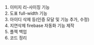 1. 이미지 리-사이징 기능
2. 도표 full-width 기능
3. 아이디 삭제 등(인증 모달 및 기능 추가, 수정)
4. 지연삭제 firebase 자동화 기능 제작
5. 플젝 백업
6. 코드 정리